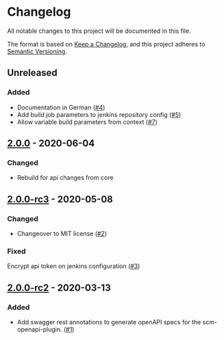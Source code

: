# Changelog
All notable changes to this project will be documented in this file.

The format is based on [Keep a Changelog](https://keepachangelog.com/en/1.0.0/),
and this project adheres to [Semantic Versioning](https://semver.org/spec/v2.0.0.html).

## Unreleased
### Added
- Documentation in German ([#4](https://github.com/scm-manager/scm-jenkins-plugin/pull/4))
- Add build job parameters to jenkins repository config ([#5](https://github.com/scm-manager/scm-jenkins-plugin/pull/5))
- Allow variable build parameters from context ([#7](https://github.com/scm-manager/scm-jenkins-plugin/pull/7))

## [2.0.0] - 2020-06-04
### Changed
- Rebuild for api changes from core

## [2.0.0-rc3] - 2020-05-08
### Changed
- Changeover to MIT license ([#2](https://github.com/scm-manager/scm-jenkins-plugin/pull/2))

### Fixed
Encrypt api token on jenkins configuration ([#3](https://github.com/scm-manager/scm-jenkins-plugin/pull/3))

## [2.0.0-rc2] - 2020-03-13
### Added
- Add swagger rest annotations to generate openAPI specs for the scm-openapi-plugin. ([#1](https://github.com/scm-manager/scm-jenkins-plugin/pull/1))

[2.0.0]: https://github.com/scm-manager/scm-jenkins-plugin/releases/tag/2.0.0
[2.0.0-rc3]: https://github.com/scm-manager/scm-jenkins-plugin/releases/tag/2.0.0-rc3
[2.0.0-rc2]: https://github.com/scm-manager/scm-jenkins-plugin/releases/tag/2.0.0-rc2
